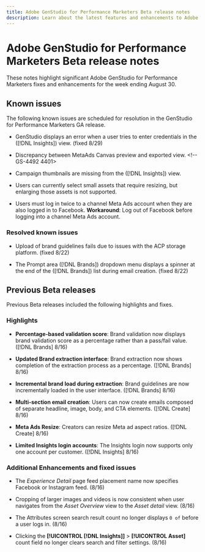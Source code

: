 ```yaml
---
title: Adobe GenStudio for Performance Marketers Beta release notes
description: Learn about the latest features and enhancements to Adobe GenStudio for Performance Marketers.
---
```


# Adobe GenStudio for Performance Marketers Beta release notes

These notes highlight significant Adobe GenStudio for Performance Marketers fixes and enhancements for the week ending August 30.

## Known issues

The following known issues are scheduled for resolution in the GenStudio for Performance Marketers GA release.

* GenStudio displays an error when a user tries to enter credentials in the ([!DNL Insights]) view. (fixed 8/29) <!-- GS-4689 --> 

* Discrepancy between MetaAds Canvas preview and exported view. <!-- GS-4492 4401>

* Campaign thumbnails are missing from the ([!DNL Insights]) view. <!-- GS-4648 -->

* Users can currently select small assets that require resizing, but enlarging those assets is not supported. <!-- GS-3131 -->

* Users must log in twice to a channel Meta Ads account when they are also logged in to Facebook. **Workaround**: Log out of Facebook before logging into a channel Meta Ads account.

### Resolved known issues

* Upload of brand guidelines fails due to issues with the ACP storage platform. (fixed 8/22) <!-- GS-4369 -->

* The Prompt area ([!DNL Brands]) dropdown menu displays a spinner at the end of the ([!DNL Brands]) list during email creation. (fixed 8/22) <!-- GS-4077 -->

## Previous Beta releases

Previous Beta releases included the following highlights and fixes. 

### Highlights

* **Percentage-based validation score**: Brand validation now displays brand validation score as a percentage rather than a pass/fail value. ([!DNL Brands] 8/16)

* **Updated Brand extraction interface**: Brand extraction now shows completion of the extraction process as a percentage. ([!DNL Brands] 8/16)

* **Incremental brand load during extraction**: Brand guidelines are now incrementally loaded in the user interface. ([!DNL Brands] 8/16)

* **Multi-section email creation**: Users can now create emails composed of separate headline, image, body, and CTA elements. ([!DNL Create] 8/16)

* **Meta Ads Resize**: Creators can resize Meta ad aspect ratios. ([!DNL Create] 8/16)

* **Limited Insights login accounts**: The Insights login now supports only one account per customer. ([!DNL Insights] 8/16)

### Additional Enhancements and fixed issues

* The _Experience Detail_ page feed placement name now specifies Facebook or Instagram feed. (8/16)

* Cropping of larger images and videos is now consistent when user navigates from the _Asset Overview_ view to the _Asset detail_ view. (8/16)

* The Attributes screen search result count no longer displays `0 of` before a user logs in.  (8/16) <!-- GS- 3665 -->

* Clicking the **[!UICONTROL [!DNL Insights]]**  > **[!UICONTROL Asset]** count field no longer clears search and filter settings. (8/16) <!-- GS-3476 -->
